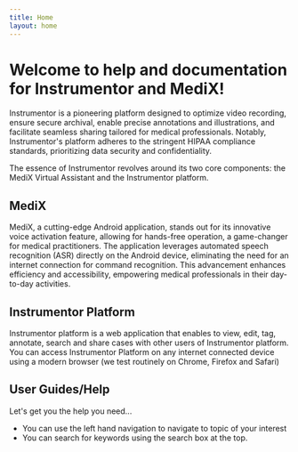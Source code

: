 ```yaml
---
title: Home
layout: home
---
```


# Welcome to help and documentation for Instrumentor and MediX!

Instrumentor is a pioneering platform designed to optimize video recording, ensure secure archival, enable precise annotations and illustrations, and facilitate seamless sharing tailored for medical professionals. Notably, Instrumentor's platform adheres to the stringent HIPAA compliance standards, prioritizing data security and confidentiality.

The essence of Instrumentor revolves around its two core components: the MediX Virtual Assistant and the Instrumentor platform.

## MediX

MediX, a cutting-edge Android application, stands out for its innovative voice activation feature, allowing for hands-free operation, a game-changer for medical practitioners. The application leverages automated speech recognition (ASR) directly on the Android device, eliminating the need for an internet connection for command recognition. This advancement enhances efficiency and accessibility, empowering medical professionals in their day-to-day activities.

## Instrumentor Platform

Instrumentor platform is a web application that enables to view, edit, tag, annotate, search and share cases with other users of Instrumentor platform. You can access Instrumentor Platform on any internet connected device using a modern browser (we test routinely on Chrome, Firefox and Safari)

## User Guides/Help

Let's get you the help you need...

- You can use the left hand navigation to navigate to topic of your interest
- You can search for keywords using the search box at the top.
